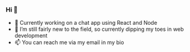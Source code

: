 ### Hi 👋

- 🔭 Currently working on a chat app using React and Node
- 🌱 I’m still fairly new to the field, so currently dipping my toes in web development 
- 📫 You can reach me via my email in my bio

